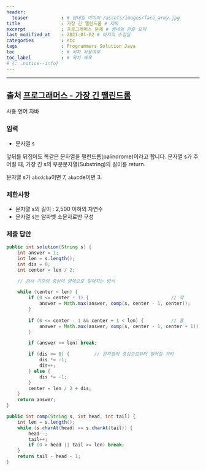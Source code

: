 ```yaml
---
header:
  teaser            : # 썸네일 이미지 /assets/images/face_army.jpg
title               : 가장 긴 팰린드롬 # 제목
excerpt             : 프로그래머스 문제 # 썸네일 한줄 요약
last_modified_at    : 2021-01-02 # 마지막 수정일
categories          : etc
tags                : Programmers Solution Java
toc                 : # 목차 사용여부
toc_label           : # 목차 제목
# {: .notice--info}
---
```


---
## 출처 [프로그래머스 - 가장 긴 팰린드롬](https://programmers.co.kr/learn/courses/30/lessons/12904)

사용 언어 자바

### 입력

- 문자열 s

앞뒤를 뒤집어도 똑같은 문자열을 팰린드롬(palindrome)이라고 합니다.
문자열 s가 주어질 때, 가장 긴 s의 부분문자열(Substring)의 길이를 return.

문자열 s가 `abcdcba`이면 7, `aba`cde이면 3.

### 제한사항

- 문자열 s의 길이 : 2,500 이하의 자연수
- 문자열 s는 알파벳 소문자로만 구성


### 제출 답안

```java
public int solution(String s) {
    int answer = 1;
    int len = s.length();
    int dis = 0;
    int center = len / 2;

    // 검사 기준의 중심이 양쪽으로 멀어지는 방식

    while (center < len) {
        if (0 <= center - 1) {                              // 짝
            answer = Math.max(answer, comp(s, center - 1, center));
        }
        
        if (0 <= center - 1 && center + 1 < len) {          // 홀
            answer = Math.max(answer, comp(s, center - 1, center + 1));
        }

        if (answer >= len) break;

        if (dis <= 0) {         // 문자열의 중심으로부터 멀어질 거리
            dis *= -1;
            dis++;
        } else {
            dis *= -1;
        }
        center = len / 2 + dis;
    }
    return answer;
}

public int comp(String s, int head, int tail) {
    int len = s.length();
    while (s.charAt(head) == s.charAt(tail)) {
        head--;
        tail++;
        if (0 > head || tail >= len) break;
    }
    return tail - head - 1;
}
```